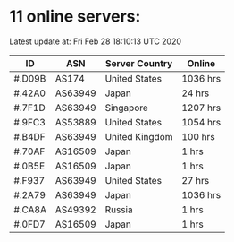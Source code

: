 # 11 online servers:

Latest update at: Fri Feb 28 18:10:13 UTC 2020

| ID | ASN | Server Country | Online |
| -- | --- | -------------- | ------ |
| #.D09B | AS174 | United States | 1036 hrs |
| #.42A0 | AS63949 | Japan | 24 hrs |
| #.7F1D | AS63949 | Singapore | 1207 hrs |
| #.9FC3 | AS53889 | United States | 1054 hrs |
| #.B4DF | AS63949 | United Kingdom | 100 hrs |
| #.70AF | AS16509 | Japan | 1 hrs |
| #.0B5E | AS16509 | Japan | 1 hrs |
| #.F937 | AS63949 | United States | 27 hrs |
| #.2A79 | AS63949 | Japan | 1036 hrs |
| #.CA8A | AS49392 | Russia | 1 hrs |
| #.0FD7 | AS16509 | Japan | 1 hrs |

